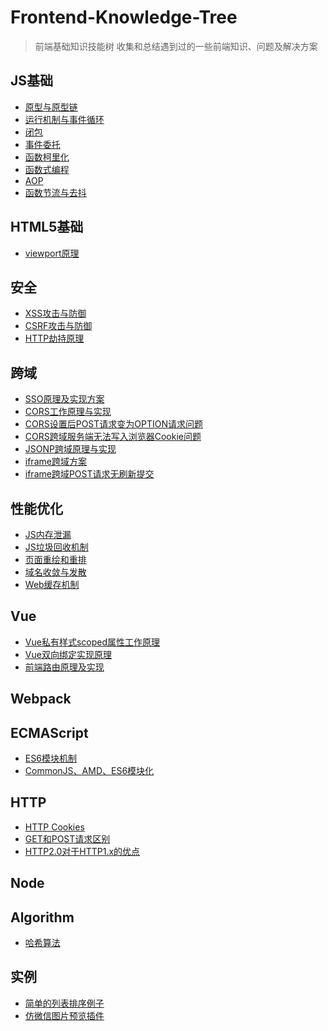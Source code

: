 # Frontend-Knowledge-Tree
> 前端基础知识技能树
> 收集和总结遇到过的一些前端知识、问题及解决方案

## JS基础
* [原型与原型链](https://developer.mozilla.org/zh-CN/docs/Web/JavaScript/Inheritance_and_the_prototype_chain)
* [运行机制与事件循环](http://www.ruanyifeng.com/blog/2014/10/event-loop.html)
* [闭包](https://developer.mozilla.org/zh-CN/docs/Web/JavaScript/Closures)
* [事件委托](https://zhuanlan.zhihu.com/p/26536815)
* [函数柯里化](https://www.cnblogs.com/pigtail/p/3447660.html)
* [函数式编程](http://taobaofed.org/blog/2017/03/16/javascript-functional-programing/)
* [AOP](http://www.alloyteam.com/2013/08/yong-aop-gai-shan-javascript-dai-ma/#prettyPhoto)
* [函数节流与去抖](https://www.cnblogs.com/fsjohnhuang/p/4147810.html)

## HTML5基础
* [viewport原理]()

## 安全
* [XSS攻击与防御](https://juejin.im/entry/58a598dc570c35006b5cd6b4)
* [CSRF攻击与防御](https://www.cnblogs.com/hyddd/archive/2009/04/09/1432744.html)
* [HTTP劫持原理](https://blog.csdn.net/wr410/article/details/25594273)

## 跨域
* [SSO原理及实现方案](https://cnodejs.org/topic/55f6e69904556da7553d20dd)
* [CORS工作原理与实现]()
*	[CORS设置后POST请求变为OPTION请求问题](https://itbilu.com/javascript/js/VkiXuUcC.html)
* [CORS跨域服务端无法写入浏览器Cookie问题](https://blog.csdn.net/a317560315/article/details/78397369)
* [JSONP跨域原理与实现]()
* [iframe跨域方案](https://segmentfault.com/a/1190000000702539)
* [iframe跨域POST请求无刷新提交](http://www.cnblogs.com/onepixel/articles/7568856.html)

## 性能优化
* [JS内存泄漏](https://jinlong.github.io/2016/05/01/4-Types-of-Memory-Leaks-in-JavaScript-and-How-to-Get-Rid-Of-Them/)
* [JS垃圾回收机制]()
* [页面重绘和重排]()
* [域名收敛与发散](http://taobaofed.org/blog/2015/12/16/h5-performance-optimization-and-domain-convergence/)
* [Web缓存机制](http://www.alloyteam.com/2012/03/web-cache-1-web-cache-overview/)

## Vue
* [Vue私有样式scoped属性工作原理]()
* [Vue双向绑定实现原理](https://segmentfault.com/a/1190000006599500)
* [前端路由原理及实现](https://juejin.im/post/5ac61da66fb9a028c71eae1b?utm_source=gold_browser_extension)

## Webpack

## ECMAScript
*	[ES6模块机制](https://juejin.im/entry/5a879e28f265da4e82635152)
* [CommonJS、AMD、ES6模块化]()

## HTTP
* [HTTP Cookies](https://www.kancloud.cn/kancloud/http-cookies-explained/48333)
* [GET和POST请求区别]()
* [HTTP2.0对于HTTP1.x的优点](https://www.zhihu.com/question/34074946)

## Node

## Algorithm
*	[哈希算法]()

## 实例
* [简单的列表排序例子](./example/simple-sortlist.html)
* [仿微信图片预览插件](./example/vue-img-preview.html)

